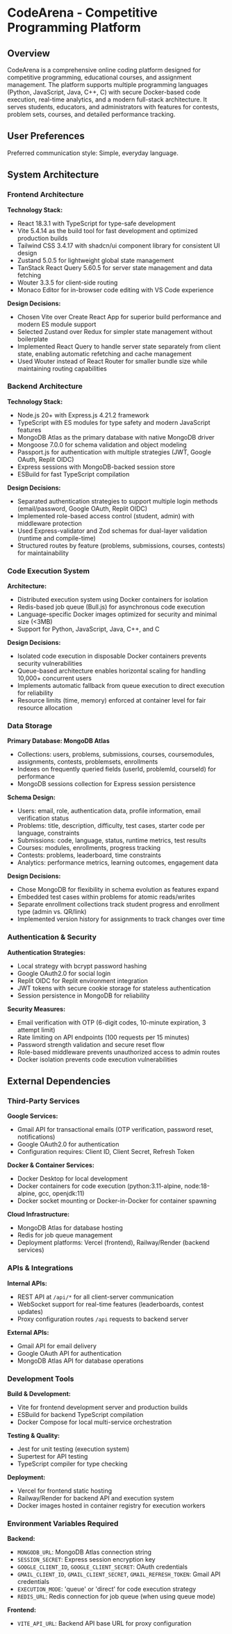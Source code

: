 # CodeArena - Competitive Programming Platform

## Overview

CodeArena is a comprehensive online coding platform designed for competitive programming, educational courses, and assignment management. The platform supports multiple programming languages (Python, JavaScript, Java, C++, C) with secure Docker-based code execution, real-time analytics, and a modern full-stack architecture. It serves students, educators, and administrators with features for contests, problem sets, courses, and detailed performance tracking.

## User Preferences

Preferred communication style: Simple, everyday language.

## System Architecture

### Frontend Architecture

**Technology Stack:**
- React 18.3.1 with TypeScript for type-safe development
- Vite 5.4.14 as the build tool for fast development and optimized production builds
- Tailwind CSS 3.4.17 with shadcn/ui component library for consistent UI design
- Zustand 5.0.5 for lightweight global state management
- TanStack React Query 5.60.5 for server state management and data fetching
- Wouter 3.3.5 for client-side routing
- Monaco Editor for in-browser code editing with VS Code experience

**Design Decisions:**
- Chosen Vite over Create React App for superior build performance and modern ES module support
- Selected Zustand over Redux for simpler state management without boilerplate
- Implemented React Query to handle server state separately from client state, enabling automatic refetching and cache management
- Used Wouter instead of React Router for smaller bundle size while maintaining routing capabilities

### Backend Architecture

**Technology Stack:**
- Node.js 20+ with Express.js 4.21.2 framework
- TypeScript with ES modules for type safety and modern JavaScript features
- MongoDB Atlas as the primary database with native MongoDB driver
- Mongoose 7.0.0 for schema validation and object modeling
- Passport.js for authentication with multiple strategies (JWT, Google OAuth, Replit OIDC)
- Express sessions with MongoDB-backed session store
- ESBuild for fast TypeScript compilation

**Design Decisions:**
- Separated authentication strategies to support multiple login methods (email/password, Google OAuth, Replit OIDC)
- Implemented role-based access control (student, admin) with middleware protection
- Used Express-validator and Zod schemas for dual-layer validation (runtime and compile-time)
- Structured routes by feature (problems, submissions, courses, contests) for maintainability

### Code Execution System

**Architecture:**
- Distributed execution system using Docker containers for isolation
- Redis-based job queue (Bull.js) for asynchronous code execution
- Language-specific Docker images optimized for security and minimal size (<3MB)
- Support for Python, JavaScript, Java, C++, and C

**Design Decisions:**
- Isolated code execution in disposable Docker containers prevents security vulnerabilities
- Queue-based architecture enables horizontal scaling for handling 10,000+ concurrent users
- Implements automatic fallback from queue execution to direct execution for reliability
- Resource limits (time, memory) enforced at container level for fair resource allocation

### Data Storage

**Primary Database: MongoDB Atlas**
- Collections: users, problems, submissions, courses, coursemodules, assignments, contests, problemsets, enrollments
- Indexes on frequently queried fields (userId, problemId, courseId) for performance
- MongoDB sessions collection for Express session persistence

**Schema Design:**
- Users: email, role, authentication data, profile information, email verification status
- Problems: title, description, difficulty, test cases, starter code per language, constraints
- Submissions: code, language, status, runtime metrics, test results
- Courses: modules, enrollments, progress tracking
- Contests: problems, leaderboard, time constraints
- Analytics: performance metrics, learning outcomes, engagement data

**Design Decisions:**
- Chose MongoDB for flexibility in schema evolution as features expand
- Embedded test cases within problems for atomic reads/writes
- Separate enrollment collections track student progress and enrollment type (admin vs. QR/link)
- Implemented version history for assignments to track changes over time

### Authentication & Security

**Authentication Strategies:**
- Local strategy with bcrypt password hashing
- Google OAuth2.0 for social login
- Replit OIDC for Replit environment integration
- JWT tokens with secure cookie storage for stateless authentication
- Session persistence in MongoDB for reliability

**Security Measures:**
- Email verification with OTP (6-digit codes, 10-minute expiration, 3 attempt limit)
- Rate limiting on API endpoints (100 requests per 15 minutes)
- Password strength validation and secure reset flow
- Role-based middleware prevents unauthorized access to admin routes
- Docker isolation prevents code execution vulnerabilities

## External Dependencies

### Third-Party Services

**Google Services:**
- Gmail API for transactional emails (OTP verification, password reset, notifications)
- Google OAuth2.0 for authentication
- Configuration requires: Client ID, Client Secret, Refresh Token

**Docker & Container Services:**
- Docker Desktop for local development
- Docker containers for code execution (python:3.11-alpine, node:18-alpine, gcc, openjdk:11)
- Docker socket mounting or Docker-in-Docker for container spawning

**Cloud Infrastructure:**
- MongoDB Atlas for database hosting
- Redis for job queue management
- Deployment platforms: Vercel (frontend), Railway/Render (backend services)

### APIs & Integrations

**Internal APIs:**
- REST API at `/api/*` for all client-server communication
- WebSocket support for real-time features (leaderboards, contest updates)
- Proxy configuration routes `/api` requests to backend server

**External APIs:**
- Gmail API for email delivery
- Google OAuth API for authentication
- MongoDB Atlas API for database operations

### Development Tools

**Build & Development:**
- Vite for frontend development server and production builds
- ESBuild for backend TypeScript compilation
- Docker Compose for local multi-service orchestration

**Testing & Quality:**
- Jest for unit testing (execution system)
- Supertest for API testing
- TypeScript compiler for type checking

**Deployment:**
- Vercel for frontend static hosting
- Railway/Render for backend API and execution system
- Docker images hosted in container registry for execution workers

### Environment Variables Required

**Backend:**
- `MONGODB_URL`: MongoDB Atlas connection string
- `SESSION_SECRET`: Express session encryption key
- `GOOGLE_CLIENT_ID`, `GOOGLE_CLIENT_SECRET`: OAuth credentials
- `GMAIL_CLIENT_ID`, `GMAIL_CLIENT_SECRET`, `GMAIL_REFRESH_TOKEN`: Gmail API credentials
- `EXECUTION_MODE`: 'queue' or 'direct' for code execution strategy
- `REDIS_URL`: Redis connection for job queue (when using queue mode)

**Frontend:**
- `VITE_API_URL`: Backend API base URL for proxy configuration